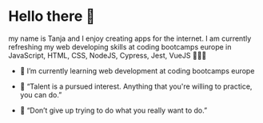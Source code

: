 # Hello there 👋

my name is Tanja and I enjoy creating apps for the internet. I am currently refreshing my web developing skills at coding bootcamps europe in JavaScript, HTML, CSS, NodeJS, Cypress, Jest, VueJS 👩🏽‍💻


- 🌱 I’m currently learning web development at coding bootcamps europe

- 💭 “Talent is a pursued interest. Anything that you're willing to practice, you can do.”
- 💭 “Don’t give up trying to do what you really want to do.”
